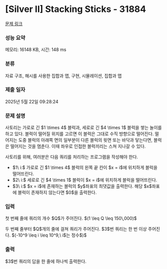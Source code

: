 # [Silver II] Stacking Sticks - 31884 

[문제 링크](https://www.acmicpc.net/problem/31884) 

### 성능 요약

메모리: 16148 KB, 시간: 148 ms

### 분류

자료 구조, 해시를 사용한 집합과 맵, 구현, 시뮬레이션, 집합과 맵

### 제출 일자

2025년 5월 22일 09:28:24

### 문제 설명

<p>사토리는 가로로 긴 $1 \times 4$ 블럭과, 세로로 긴 $4 \times 1$ 블럭을 쌓는 놀이를 하고 있다. 블럭이 떨어질 위치를 고르면 이 블럭은 그대로 수직 방향으로 떨어진다. 떨어지는 도중 블럭의 아래쪽 면의 일부분이 다른 블럭의 윗면 또는 바닥과 닿는다면, 블럭은 떨어지는 것을 멈춘다. 이때 좌우로 인접한 블럭끼리는 스쳐 지나갈 수 있다.</p>

<p>사토리를 위해, 여러분은 다음 쿼리를 처리하는 프로그램을 작성해야 한다.</p>

<ul>
	<li>$1\ i:$ 가로로 긴 $1 \times 4$ 블럭의 왼쪽 끝 칸이 $x = i$에 위치하게 블럭을 떨어뜨린다.</li>
	<li>$2\ i:$ 세로로 긴 $4 \times 1$ 블럭이 $x = i$에 위치하게 블럭을 떨어뜨린다.</li>
	<li>$3\ i:$ $x = i$에 존재하는 블럭의 $y$좌표의 최댓값을 출력한다. 해당 $x$좌표에 블럭이 존재하지 않는다면 $0$을 출력한다.</li>
</ul>

### 입력 

 <p>첫 번째 줄에 쿼리의 개수 $Q$가 주어진다. $(1 \leq Q \leq 150\,000)$</p>

<p>두 번째 줄부터 $Q$개의 줄에 걸쳐 쿼리가 주어진다. $3$번 쿼리는 한 번 이상 주어진다. $(-10^9 \leq i \leq 10^9,\ i$는 정수$)$</p>

### 출력 

 <p>$3$번 쿼리의 답을 한 줄에 하나씩 출력한다.</p>

